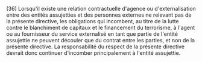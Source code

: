 (36) Lorsqu'il existe une relation contractuelle d'agence ou d'externalisation entre des entités assujetties et des personnes externes ne relevant pas de la présente directive, les obligations qui incombent, au titre de la lutte contre le blanchiment de capitaux et le financement du terrorisme, à l'agent ou au fournisseur du service externalisé en tant que partie de l'entité assujettie ne peuvent découler que du contrat entre les parties, et non de la présente directive. La responsabilité du respect de la présente directive devrait donc continuer d'incomber principalement à l'entité assujettie.